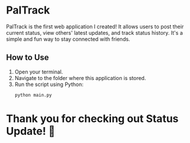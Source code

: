 # PalTrack

PalTrack is the first web application I created! It allows users to post their current status, view others' latest updates, and track status history. It's a simple and fun way to stay connected with friends.

## How to Use

1. Open your terminal.  
2. Navigate to the folder where this application is stored.  
3. Run the script using Python:  
   ```bash
   python main.py

# Thank you for checking out Status Update! 🚀